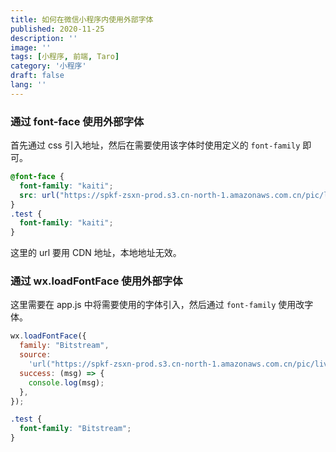 ```yaml
---
title: 如何在微信小程序内使用外部字体
published: 2020-11-25
description: ''
image: ''
tags: [小程序, 前端, Taro]
category: '小程序'
draft: false 
lang: ''
---
```


### 通过 font-face 使用外部字体

首先通过 css 引入地址，然后在需要使用该字体时使用定义的 `font-family` 即可。

```css
@font-face {
  font-family: "kaiti";
  src: url("https://spkf-zsxn-prod.s3.cn-north-1.amazonaws.com.cn/pic/livecenter/kaiti.ttf");
}
.test {
  font-family: "kaiti";
}
```

这里的 url 要用 CDN 地址，本地地址无效。

### 通过 wx.loadFontFace 使用外部字体

这里需要在 app.js 中将需要使用的字体引入，然后通过 `font-family` 使用改字体。

```js
wx.loadFontFace({
  family: "Bitstream",
  source:
    'url("https://spkf-zsxn-prod.s3.cn-north-1.amazonaws.com.cn/pic/livecenter/kaiti.ttf")',
  success: (msg) => {
    console.log(msg);
  },
});
```

```css
.test {
  font-family: "Bitstream";
}
```
